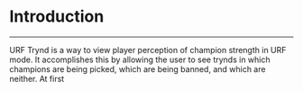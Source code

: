 # Introduction
------------------
URF Trynd is a way to view player perception of champion strength in URF mode. It accomplishes this by allowing the user to see trynds in which champions are being picked, which are being banned, and which are neither. At first